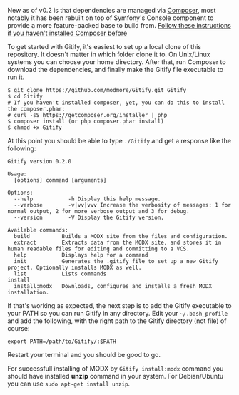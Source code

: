 New as of v0.2 is that dependencies are managed via [Composer](https://getcomposer.org/), most notably it has been rebuilt on top of Symfony's Console component to provide a more feature-packed base to build from. [Follow these instructions if you haven't installed Composer before](https://getcomposer.org/doc/00-intro.md)

To get started with Gitify, it's easiest to set up a local clone of this repository. It doesn't matter in which folder clone it to. On Unix/Linux systems you can choose your home directory. After that, run Composer to download the dependencies, and finally make the Gitify file executable to run it.

````
$ git clone https://github.com/modmore/Gitify.git Gitify
$ cd Gitify
# If you haven't installed composer, yet, you can do this to install the composer.phar:
# curl -sS https://getcomposer.org/installer | php
$ composer install (or php composer.phar install)
$ chmod +x Gitify
````

At this point you should be able to type `./Gitify` and get a response like the following:

```` 
Gitify version 0.2.0

Usage:
  [options] command [arguments]

Options:
  --help           -h Display this help message.
  --verbose        -v|vv|vvv Increase the verbosity of messages: 1 for normal output, 2 for more verbose output and 3 for debug.
  --version        -V Display the Gitify version.

Available commands:
  build          Builds a MODX site from the files and configuration.
  extract        Extracts data from the MODX site, and stores it in human readable files for editing and committing to a VCS.
  help           Displays help for a command
  init           Generates the .gitify file to set up a new Gitify project. Optionally installs MODX as well.
  list           Lists commands
install
  install:modx   Downloads, configures and installs a fresh MODX installation.
````

If that's working as expected, the next step is to add the Gitify executable to your PATH so you can run Gitify in any directory. Edit your `~/.bash_profile` and add the following, with the right path to the Gitify directory (not file) of course:

````
export PATH=/path/to/Gitify/:$PATH
````

Restart your terminal and you should be good to go.

For successfull installing of MODX by `Gitify install:modx` command you should have installed **unzip** command in your system. For Debian/Ubuntu you can use `sudo apt-get install unzip`.
